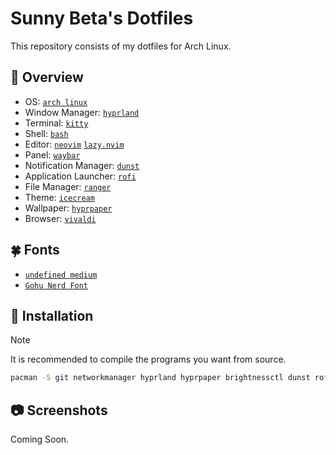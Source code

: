 # Sunny Beta's Dotfiles

This repository consists of my dotfiles for Arch Linux.

## :scroll: Overview

- OS: [`arch linux`](https://archlinux.org)
- Window Manager: [`hyprland`](https://github.com/hyprwm/Hyprland)
- Terminal: [`kitty`](https://github.com/kovidgoyal/kitty)
- Shell: [`bash`](https://www.gnu.org/software/bash)
- Editor: [`neovim`](https://github.com/neovim/neovim) [`lazy.nvim`](https://github.com/folke/lazy.nvim)
- Panel: [`waybar`](https://github.com/Alexays/Waybar)
- Notification Manager: [`dunst`](https://github.com/dunst-project/dunst)
- Application Launcher: [`rofi`](https://github.com/davatorium/rofi)
- File Manager: [`ranger`](https://github.com/ranger/ranger)
- Theme: [`icecream`](https://github.com/liminalminds/icecream-theme)
- Wallpaper: [`hyprpaper`](https://github.com/hyprwm/hyprpaper)
- Browser: [`vivaldi`](https://vivaldi.com/download/)

## :four_leaf_clover: Fonts

- [`undefined medium`](https://github.com/andirueckel/undefined-medium)
- [`Gohu Nerd Font`](https://www.nerdfonts.com/font-downloads#GohuFont)

## :dart: Installation

> [!Note]
> It is recommended to compile the programs you want from source.

```sh
pacman -S git networkmanager hyprland hyprpaper brightnessctl dunst rofi waybar ranger zathura-pdf-poppler mpd mpc ncmpcpp mpv pipewire wireplumber vivaldi kitty unzip gimp btop figlet hyprlock neofetch ttf-cascadia-code
```

## :camera: Screenshots

Coming Soon.
